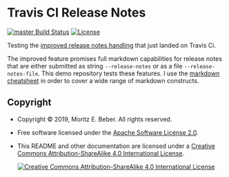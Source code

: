 # Travis CI Release Notes

[![master Build Status](https://travis-ci.org/Midnighter/travis-release-notes.svg?branch=master)](https://travis-ci.org/Midnighter/travis-release-notes)
[![License](https://img.shields.io/badge/license-Apache--2.0-blueviolet)](https://opensource.org/licenses/Apache-2.0)

Testing the [improved release notes
handling](https://github.com/travis-ci/dpl/pull/1069) that just landed on Travis
Ci.

The improved feature promises full markdown capabilities for release notes that
are either submitted as string `--release-notes` or as a file
`--release-notes-file`. This demo repository tests these features. I use the
[markdown
cheatsheet](https://github.com/adam-p/markdown-here/wiki/Markdown-Cheatsheet) in
order to cover a wide range of markdown constructs.

## Copyright

* Copyright © 2019, Moritz E. Beber. All rights reserved.
* Free software licensed under the [Apache Software License 2.0](LICENSE).
* This README and other documentation are licensed under a [Creative Commons
  Attribution-ShareAlike 4.0 International
  License](http://creativecommons.org/licenses/by-sa/4.0/).

  [![Creative Commons Attribution-ShareAlike 4.0 International
  License](https://i.creativecommons.org/l/by-sa/4.0/88x31.png)](http://creativecommons.org/licenses/by-sa/4.0/)
